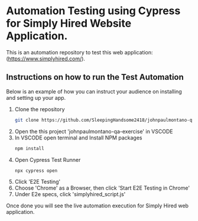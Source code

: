 # Automation Testing using Cypress for Simply Hired Website Application.

This is an automation repository to test this web application: (https://www.simplyhired.com/).


## Instructions on how to run the Test Automation

Below is an example of how you can instruct your audience on installing and setting up your app.

1. Clone the repository
   ```sh
   git clone https://github.com/SleepingHandsome2418/johnpaulmontano-qa-exercise.git
   ``` 
2. Open the this project 'johnpaulmontano-qa-exercise' in VSCODE
3. In VSCODE open terminal and Install NPM packages
   ```sh
   npm install
   ```
4. Open Cypress Test Runner
   ```sh
   npx cypress open
   ```
5. Click 'E2E Testing'
6. Choose 'Chrome' as a Browser, then click 'Start E2E Testing in Chrome'
7. Under E2e specs, click 'simplyhired_script.js'

Once done you will see the live automation execution for Simply Hired web application.

 